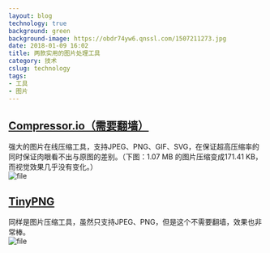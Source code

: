 ```yaml
---
layout: blog
technology: true
background: green
background-image: https://obdr74yw6.qnssl.com/1507211273.jpg
date: 2018-01-09 16:02
title: 两款实用的图片处理工具
category: 技术
cslug: technology
tags:
- 工具
- 图片
---
```


## [Compressor.io（需要翻墙）](https://compressor.io/compress)
强大的图片在线压缩工具，支持JPEG、PNG、GIF、SVG，在保证超高压缩率的同时保证肉眼看不出与原图的差别。（下图：1.07 MB 的图片压缩变成171.41 KB，而视觉效果几乎没有变化。）  
![file](https://obdr74yw6.qnssl.com/image/8DzNB02YUWsU5kHjtA3rmpK6bJ0YhNuOJBcx38wT.png)
## [TinyPNG](https://tinypng.com/)
同样是图片压缩工具，虽然只支持JPEG、PNG，但是这个不需要翻墙，效果也非常棒。  
![file](https://obdr74yw6.qnssl.com/image/VIiWZqHY9nD84VV8ZbciNeiss3EfbEh1rSlt2WIZ.png)